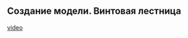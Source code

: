 ## Создание модели. Винтовая лестница

[video](https://player.softculture.cc/embed/online/ISB/ISB_1.18.12_L5-7_Spiral_Staircase)